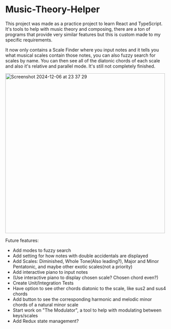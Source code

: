 # Music-Theory-Helper

This project was made as a practice project to learn React and TypeScript. It's tools to help with music theory and composing, there are a ton of programs that provide very similar features but this is custom made to my specific requirements.

It now only contains a Scale Finder where you input notes and it tells you what musical scales contain those notes, you can also fuzzy search for scales by name. You can then see all of the diatonic chords of each scale and also it's relative and parallel mode.
It's still not completely finished.

<img width="500" alt="Screenshot 2024-12-06 at 23 37 29" src="https://github.com/user-attachments/assets/4df9833f-7580-48f4-8293-fddc5f480f30">


Future features:
- Add modes to fuzzy search
- Add setting for how notes with double accidentals are displayed
- Add Scales: Diminished, Whole Tone(Also leading?), Major and Minor Pentatonic, and maybe other exotic scales(not a priority)
- Add interactive piano to input notes
- (Use interactive piano to display chosen scale? Chosen chord even?)
- Create Unit/Integration Tests
- Have option to see other chords diatonic to the scale, like sus2 and sus4 chords
- Add button to see the corresponding harmonic and melodic minor chords of a natural minor scale
- Start work on "The Modulator", a tool to help with modulating between keys/scales
- Add Redux state management?
